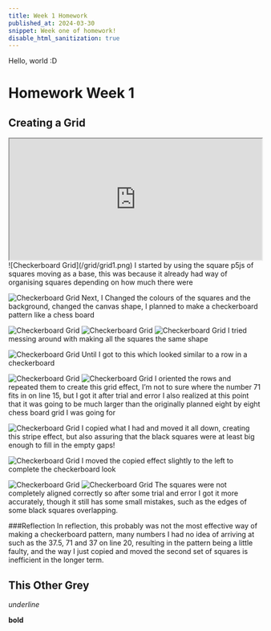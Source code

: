 ```yaml
---
title: Week 1 Homework
published_at: 2024-03-30
snippet: Week one of homework!
disable_html_sanitization: true
---
```


Hello, world :D

# Homework Week 1

## Creating a Grid
<iframe src="https://editor.p5js.org/chococake1/full/my2HtE39e" width="100%" height="242px"></iframe>
![Checkerboard Grid](/grid/grid1.png)
I started by using the square p5js of squares moving as a base, this was because it already had way of organising squares depending on how much there were


![Checkerboard Grid](/grid/grid2.png)
Next, I Changed the colours of the squares and the background, changed the canvas shape, I planned to make a checkerboard pattern like a chess board


![Checkerboard Grid](/grid/grid3.png)
![Checkerboard Grid](/grid/grid4.png)
![Checkerboard Grid](/grid/grid5)
I tried messing around with making all the squares the same shape

![Checkerboard Grid](/grid/grid7.png)
Until I got to this which looked similar to a row in a checkerboard


![Checkerboard Grid](/grid/grid8.png)
![Checkerboard Grid](/grid/grid9.png)
I oriented the rows and repeated them to create this grid effect, I’m not to sure where the number 71 fits in on line 15, but I got it after trial and error
I also realized at this point that it was going to be much larger than the originally planned eight by eight chess board grid I was going for

![Checkerboard Grid](/grid/grid10.png)
I copied what I had and moved it all down, creating this stripe effect, but also assuring that the black squares were at least big enough to fill in the empty gaps!


![Checkerboard Grid](/grid/grid11.png)
I moved the copied effect slightly to the left to complete the checkerboard look

![Checkerboard Grid](/grid/grid12.png)
![Checkerboard Grid](/grid/grid13.png)
The squares were not completely aligned correctly so after some trial and error I got it more accurately, though it still has some small mistakes, such as the edges of some black squares overlapping.

###Reflection
In reflection, this probably was not the most effective way of making a checkerboard pattern, many numbers I had no idea of arriving at such as the 37.5, 71 and 37 on line 20, resulting in the pattern being a little faulty, and the way I just copied and moved the second set of squares is inefficient in the longer term.

## This Other Grey




_underline_

**bold**
